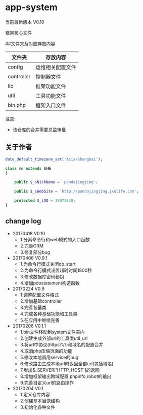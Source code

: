 # app-system

当前最新版本 V0.10

框架核心文件

##文件夹及对应存放内容

文件夹|存放内容
----|----
config|运维相关配置文件
controller|控制器文件
lib|框架功能文件
util|工具功能文件
bin.php|框架入口文件

注意:
- 该仓库的合并需要总监审批

## 关于作者

```php
date_default_timezone_set('Asia/Shanghai');

class me extends 码畜
{

    public $_sNickName = 'pandajingjing';

    public $_sWebSite = 'http://pandajingjing.jxulife.com';

    protected $_iQQ = 18073848;
}
```

## change log
- 20170418 V0.10
	- 1.分离命令行和web模式的入口函数
	- 2.完善ORM
	- 3.修复部分bug
- 20170406 V0.9.1
	- 1.为命令行模式关闭ob_start
	- 2.为命令行模式设置超时时间1800秒
	- 3.修改数据库密码秘钥
	- 4.增加pdostatement构造函数
- 20170224 V0.9
	- 1.调整配置文件格式
	- 2.增加基础controller
	- 3.完善各基类
	- 4.完成各种基础功能和工具类
	- 5.在应用中继续完善
- 20170206 V0.1.1
	- 1.bin文件移动到system文件夹内
	- 2.创建生成外部url的工具类util_url
	- 3.将url中协议(https?://)和域名的配置合并
	- 4.取消php压缩页面的功能
	- 5.修改本地调用service的bug
	- 6.修改路由生成本地url时返回全部url(包括域名)
	- 7.增加$_SERVER['HTTP_HOST']的返回
	- 8.增加框架输出跨域配置,phpinfo,robot的输出
	- 9.完善自定义url的路由操作
- 20170204 V0.1
	- 1.定义仓库内容
	- 2.创建基本目录结构
	- 3.初始化各种文件